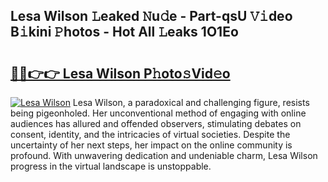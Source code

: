 ## Lesa Wilson 𝙻eaked 𝙽u𝚍e - Part-qsU 𝚅𝚒deo B𝚒kini 𝙿hotos - Hot All 𝙻eaks 1O1Eo

# <h2><a href="http://ld396p.urlbe.top/?page=Lesa+Wilson">🔗🔗👉👉 Lesa Wilson P𝚑oto𝚜Vid𝚎o</a></h2>

[![Lesa Wilson](https://i.imgur.com/eBuTRDB.gif)](http://ld396p.urlbe.top/?page=Lesa+Wilson)
Lesa Wilson, a paradoxical and challenging figure, resists being pigeonholed. Her unconventional method of engaging with online audiences has allured and offended observers, stimulating debates on consent, identity, and the intricacies of virtual societies. Despite the uncertainty of her next steps, her impact on the online community is profound. With unwavering dedication and undeniable charm, Lesa Wilson progress in the virtual landscape is unstoppable.
